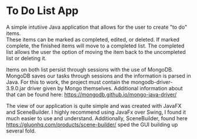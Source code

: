 # To Do List App

  A simple intutiive Java application that allows for the user to create "to do" items.  
These items can be marked as completed, edited, or deleted. If marked complete, the finished items will move to a 
completed list. The completed list allows the user the option of moving the item back to the uncompleted list or deleting it.

  Items on both list persist through sessions with the use of MongoDB. MongoDB saves our tasks through sessions and the information is 
parsed in Java. For this to work, the project must contain the mongodb-driver-3.9.0.jar driver given by Mongo themselves. 
Additional information about that can be found here: https://mongodb.github.io/mongo-java-driver/

  The view of our application is quite simple and was created with JavaFX and SceneBuilder. I highly recommend using JavaFx over Swing,
I found it much easier to use and understand. Additionally, SceneBuilder, found here https://gluonhq.com/products/scene-builder/ sped 
the GUI building up several fold. 


